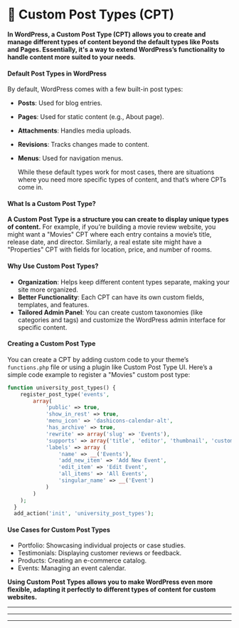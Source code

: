 # 📌 Custom Post Types (CPT)

**In WordPress, a Custom Post Type (CPT) allows you to create and manage different types of content beyond the default types like Posts and Pages. Essentially, it's a way to extend WordPress’s functionality to handle content more suited to your needs**.

#### Default Post Types in WordPress

By default, WordPress comes with a few built-in post types:

- **Posts**: Used for blog entries.
- **Pages**: Used for static content (e.g., About page).
- **Attachments**: Handles media uploads.
- **Revisions**: Tracks changes made to content.
- **Menus**: Used for navigation menus.


  While these default types work for most cases, there are situations where you need more specific types of content, and that’s where CPTs come in.

#### What Is a Custom Post Type?

**A Custom Post Type is a structure you can create to display unique types of content.** For example, if you’re building a movie review website, you might want a "Movies" CPT where each entry contains a movie’s title, release date, and director. Similarly, a real estate site might have a "Properties" CPT with fields for location, price, and number of rooms.

#### Why Use Custom Post Types?

- **Organization**: Helps keep different content types separate, making your site more organized.
- **Better Functionality**: Each CPT can have its own custom fields, templates, and features.
- **Tailored Admin Panel**: You can create custom taxonomies (like categories and tags) and customize the WordPress admin interface for specific content.

#### Creating a Custom Post Type

You can create a CPT by adding custom code to your theme’s `functions.php` file or using a plugin like Custom Post Type UI. Here’s a simple code example to register a "Movies" custom post type:

```php
function university_post_types() {
    register_post_type('events',
        array(
            'public' => true,
            'show_in_rest' => true,
            'menu_icon' => 'dashicons-calendar-alt',
            'has_archive' => true,
            'rewrite' => array('slug' => 'Events'),
            'supports' => array('title', 'editor', 'thumbnail', 'custom-fields'),
            'labels' => array (
                'name' => __('Events'),
                'add_new_item' => 'Add New Event',
                'edit_item' => 'Edit Event',
                'all_items' => 'All Events',
                'singular_name' => __('Event')
            )
        )
    );
  }
  add_action('init', 'university_post_types');
```

#### Use Cases for Custom Post Types

- Portfolio: Showcasing individual projects or case studies.
- Testimonials: Displaying customer reviews or feedback.
- Products: Creating an e-commerce catalog.
- Events: Managing an event calendar.

**Using Custom Post Types allows you to make WordPress even more flexible, adapting it perfectly to different types of content for custom websites.**

---
---
---